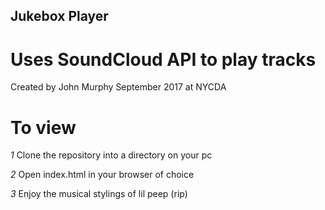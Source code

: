 ## Jukebox Player

# Uses SoundCloud API to play tracks

Created by John Murphy September 2017 at NYCDA

# To view
*1* Clone the repository into a directory on your pc

*2* Open index.html in your browser of choice

*3* Enjoy the musical stylings of lil peep (rip)
